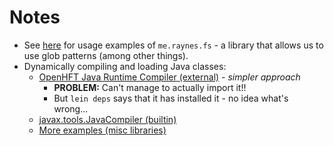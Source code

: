 # Notes
- See [here](http://www.unexpected-vortices.com/clojure/some-practical-examples/files-and-directories.html) for usage examples of `me.raynes.fs` - a library that allows us to use glob patterns (among other things).
- Dynamically compiling and loading Java classes:
    - [OpenHFT Java Runtime Compiler (external)](https://stackoverflow.com/a/26117269/12947681) - *simpler approach*
        - **PROBLEM:** Can't manage to actually import it!!
        - But `lein deps` says that it has installed it - no idea what's wrong...
    - [javax.tools.JavaCompiler (builtin)](https://stackoverflow.com/a/21544850/12947681)
    - [More examples (misc libraries)](https://www.tabnine.com/code/java/classes/net.openhft.compiler.CachedCompiler)